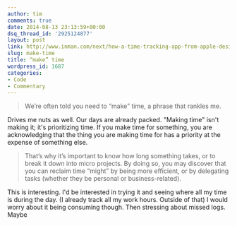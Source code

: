 ```yaml
---
author: tim
comments: true
date: 2014-08-13 23:13:59+00:00
dsq_thread_id: '2925124877'
layout: post
link: http://www.inman.com/next/how-a-time-tracking-app-from-apple-designers-is-changing-how-i-do-business/
slug: make-time
title: “make” time
wordpress_id: 1687
categories:
- Code
- Commentary
---
```


> We’re often told you need to “make” time, a phrase that rankles me.

Drives me nuts as well. Our days are already packed. "Making time" isn't
making it; it's prioritizing time. If you make time for something, you are
acknowledging that the thing you are making time for has a priority at the
expense of something else.

> That’s why it’s important to know how long something takes, or to break it
down into micro projects. By doing so, you may discover that you can reclaim
time “might” by being more efficient, or by delegating tasks (whether they be
personal or business-related).

This is interesting. I'd be interested in trying it and seeing where all my
time is during the day. (I already track all my work hours. Outside of that) I
would worry about it being consuming though. Then stressing about missed logs.
Maybe